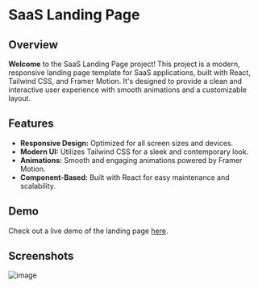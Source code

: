 

# SaaS Landing Page

## Overview

**Welcome** to the SaaS Landing Page project! This project is a modern, responsive landing page template for SaaS applications, built with React, Tailwind CSS, and Framer Motion. It's designed to provide a clean and interactive user experience with smooth animations and a customizable layout.

## Features

- **Responsive Design:** Optimized for all screen sizes and devices.
- **Modern UI:** Utilizes Tailwind CSS for a sleek and contemporary look.
- **Animations:** Smooth and engaging animations powered by Framer Motion.
- **Component-Based:** Built with React for easy maintenance and scalability.
  
## Demo
Check out a live demo of the landing page [here](https://saas-landing-page-bhavin-kumar-a-js-projects.vercel.app/).

## Screenshots

![image](https://github.com/user-attachments/assets/07fd8093-ece0-4a4b-8b37-2f789f5c45e6)
